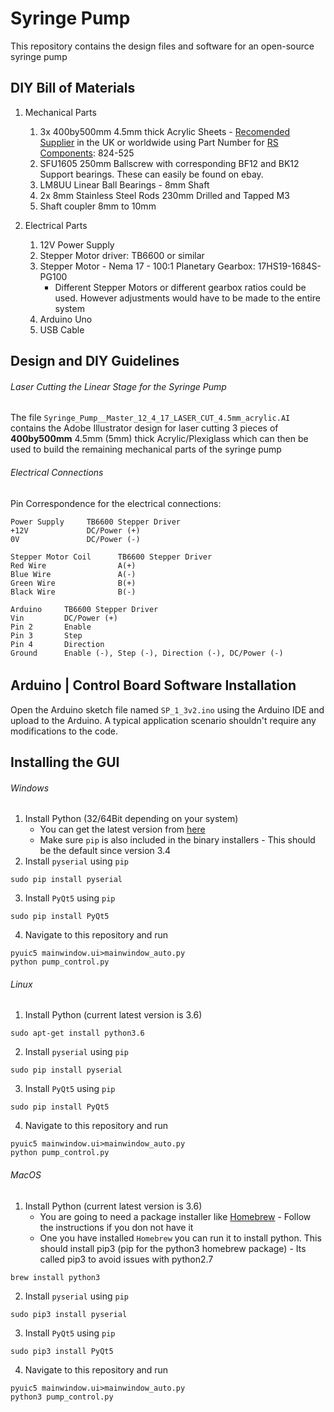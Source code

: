 # Syringe Pump
This repository contains the design files and software for an open-source syringe pump

## DIY Bill of Materials
1. Mechanical Parts
    1. 3x 400by500mm 4.5mm thick Acrylic Sheets - [Recomended Supplier](http://uk.rs-online.com/web/p/solid-plastic-sheets/0824525/) in the UK or worldwide using Part Number for [RS Components](http://rs-online.com): 824-525
    2. SFU1605 250mm Ballscrew with corresponding BF12 and BK12 Support bearings. These can easily be found on ebay.
    3. LM8UU Linear Ball Bearings - 8mm Shaft
    4. 2x 8mm Stainless Steel Rods 230mm Drilled and Tapped M3
    5. Shaft coupler 8mm to 10mm
    
2. Electrical Parts
    1. 12V Power Supply
    2. Stepper Motor driver: TB6600 or similar
    4. Stepper Motor - Nema 17 - 100:1 Planetary Gearbox: 17HS19-1684S-PG100
        * Different Stepper Motors or different gearbox ratios could be used. However adjustments would have to be made to the entire system
    5. Arduino Uno
    6. USB Cable


## Design and DIY Guidelines
###### Laser Cutting the Linear Stage for the Syringe Pump
The file `Syringe_Pump__Master_12_4_17_LASER_CUT_4.5mm_acrylic.AI` contains the Adobe Illustrator design for laser cutting 3 pieces of **400by500mm** 4.5mm (5mm) thick Acrylic/Plexiglass which can then be used to build the remaining mechanical parts of the syringe pump

###### Electrical Connections

Pin Correspondence for the electrical connections:
```
Power Supply     TB6600 Stepper Driver
+12V             DC/Power (+)
0V               DC/Power (-)
```
```
Stepper Motor Coil      TB6600 Stepper Driver
Red Wire                A(+)
Blue Wire               A(-)
Green Wire              B(+)
Black Wire              B(-)
```
```
Arduino     TB6600 Stepper Driver
Vin         DC/Power (+)
Pin 2       Enable
Pin 3       Step
Pin 4       Direction
Ground      Enable (-), Step (-), Direction (-), DC/Power (-)
```


###### 

## Arduino | Control Board Software Installation
Open the Arduino sketch file named `SP_1_3v2.ino` using the Arduino IDE and upload to the Arduino. A typical application scenario shouldn't require any modifications to the code.

## Installing the GUI
###### Windows
1. Install Python (32/64Bit depending on your system)
   * You can get the latest version from [here](https://www.python.org/downloads/windows/)
   * Make sure `pip` is also included in the binary installers - This should be the default since version 3.4
2. Install `pyserial` using `pip`
```
sudo pip install pyserial
```
3. Install `PyQt5` using `pip`
```
sudo pip install PyQt5
```
4. Navigate to this repository and run
```
pyuic5 mainwindow.ui>mainwindow_auto.py
python pump_control.py
```

###### Linux
1. Install Python (current latest version is 3.6)
```
sudo apt-get install python3.6
```

2. Install `pyserial` using `pip`
```
sudo pip install pyserial
```
3. Install `PyQt5` using `pip`
```
sudo pip install PyQt5
```
4. Navigate to this repository and run
```
pyuic5 mainwindow.ui>mainwindow_auto.py
python pump_control.py
```

###### MacOS
1. Install Python (current latest version is 3.6)
    * You are going to need a package installer like [Homebrew](https://brew.sh) - Follow the instructions if you don not have it
    * One you have installed `Homebrew` you can run it to install python. This should install pip3 (pip for the python3 homebrew package) - Its called pip3 to avoid issues with python2.7
  ```
  brew install python3
  ```
    
2. Install `pyserial` using `pip`
```
sudo pip3 install pyserial
```
3. Install `PyQt5` using `pip`
```
sudo pip3 install PyQt5
```
4. Navigate to this repository and run
```
pyuic5 mainwindow.ui>mainwindow_auto.py
python3 pump_control.py
```
